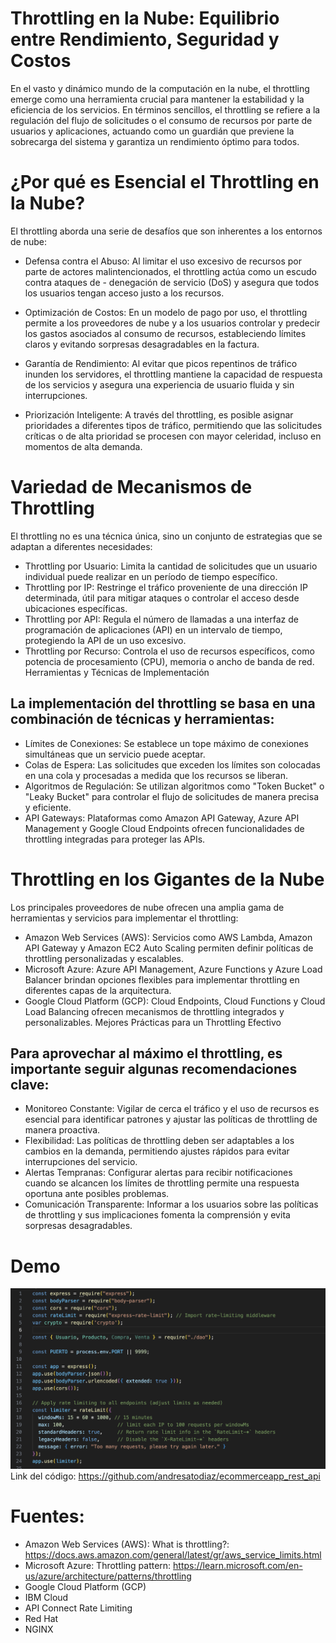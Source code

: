 # Throttling en la Nube: Equilibrio entre Rendimiento, Seguridad y Costos
En el vasto y dinámico mundo de la computación en la nube, el throttling emerge como una herramienta crucial para mantener la estabilidad y la eficiencia de los servicios. En términos sencillos, el throttling se refiere a la regulación del flujo de solicitudes o el consumo de recursos por parte de usuarios y aplicaciones, actuando como un guardián que previene la sobrecarga del sistema y garantiza un rendimiento óptimo para todos.

# ¿Por qué es Esencial el Throttling en la Nube?

El throttling aborda una serie de desafíos que son inherentes a los entornos de nube:

- Defensa contra el Abuso:  Al limitar el uso excesivo de recursos por parte de actores malintencionados, el throttling actúa como un escudo contra ataques de - denegación de servicio (DoS) y asegura que todos los usuarios tengan acceso justo a los recursos.

- Optimización de Costos: En un modelo de pago por uso, el throttling permite a los proveedores de nube y a los usuarios controlar y predecir los gastos asociados al consumo de recursos, estableciendo límites claros y evitando sorpresas desagradables en la factura.

- Garantía de Rendimiento: Al evitar que picos repentinos de tráfico inunden los servidores, el throttling mantiene la capacidad de respuesta de los servicios y asegura una experiencia de usuario fluida y sin interrupciones.

- Priorización Inteligente: A través del throttling, es posible asignar prioridades a diferentes tipos de tráfico, permitiendo que las solicitudes críticas o de alta prioridad se procesen con mayor celeridad, incluso en momentos de alta demanda.

# Variedad de Mecanismos de Throttling

El throttling no es una técnica única, sino un conjunto de estrategias que se adaptan a diferentes necesidades:

- Throttling por Usuario: Limita la cantidad de solicitudes que un usuario individual puede realizar en un período de tiempo específico.
- Throttling por IP: Restringe el tráfico proveniente de una dirección IP determinada, útil para mitigar ataques o controlar el acceso desde ubicaciones específicas.
- Throttling por API: Regula el número de llamadas a una interfaz de programación de aplicaciones (API) en un intervalo de tiempo, protegiendo la API de un uso excesivo.
- Throttling por Recurso: Controla el uso de recursos específicos, como potencia de procesamiento (CPU), memoria o ancho de banda de red.
Herramientas y Técnicas de Implementación

## La implementación del throttling se basa en una combinación de técnicas y herramientas:

- Límites de Conexiones: Se establece un tope máximo de conexiones simultáneas que un servicio puede aceptar.
- Colas de Espera: Las solicitudes que exceden los límites son colocadas en una cola y procesadas a medida que los recursos se liberan.
- Algoritmos de Regulación: Se utilizan algoritmos como "Token Bucket" o "Leaky Bucket" para controlar el flujo de solicitudes de manera precisa y eficiente.
- API Gateways: Plataformas como Amazon API Gateway, Azure API Management y Google Cloud Endpoints ofrecen funcionalidades de throttling integradas para proteger las APIs.

# Throttling en los Gigantes de la Nube

Los principales proveedores de nube ofrecen una amplia gama de herramientas y servicios para implementar el throttling:

- Amazon Web Services (AWS): Servicios como AWS Lambda, Amazon API Gateway y Amazon EC2 Auto Scaling permiten definir políticas de throttling personalizadas y escalables.
- Microsoft Azure: Azure API Management, Azure Functions y Azure Load Balancer brindan opciones flexibles para implementar throttling en diferentes capas de la arquitectura.
- Google Cloud Platform (GCP): Cloud Endpoints, Cloud Functions y Cloud Load Balancing ofrecen mecanismos de throttling integrados y personalizables.
Mejores Prácticas para un Throttling Efectivo

## Para aprovechar al máximo el throttling, es importante seguir algunas recomendaciones clave:

- Monitoreo Constante: Vigilar de cerca el tráfico y el uso de recursos es esencial para identificar patrones y ajustar las políticas de throttling de manera proactiva.
- Flexibilidad: Las políticas de throttling deben ser adaptables a los cambios en la demanda, permitiendo ajustes rápidos para evitar interrupciones del servicio.
- Alertas Tempranas: Configurar alertas para recibir notificaciones cuando se alcancen los límites de throttling permite una respuesta oportuna ante posibles problemas.
- Comunicación Transparente: Informar a los usuarios sobre las políticas de throttling y sus implicaciones fomenta la comprensión y evita sorpresas desagradables.

# Demo
![Throttling](./throttling.png)
Link del código: https://github.com/andresatodiaz/ecommerceapp_rest_api


# Fuentes:

- Amazon Web Services (AWS):
What is throttling?: https://docs.aws.amazon.com/general/latest/gr/aws_service_limits.html
- Microsoft Azure:
Throttling pattern: https://learn.microsoft.com/en-us/azure/architecture/patterns/throttling
- Google Cloud Platform (GCP)
- IBM Cloud
- API Connect Rate Limiting
- Red Hat
- NGINX
